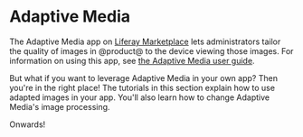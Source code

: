# Adaptive Media [](id=adaptive-media)

The Adaptive Media app on 
[Liferay Marketplace](https://web.liferay.com/marketplace) 
lets administrators tailor the quality of images in @product@ to the device 
viewing those images. For information on using this app, see 
[the Adaptive Media user guide](/discover/portal/-/knowledge_base/7-0/adapting-your-media-across-multiple-devices). 

But what if you want to leverage Adaptive Media in your own app? Then you're in 
the right place! The tutorials in this section explain how to use adapted images 
in your app. You'll also learn how to change Adaptive Media's image processing. 

Onwards! 
